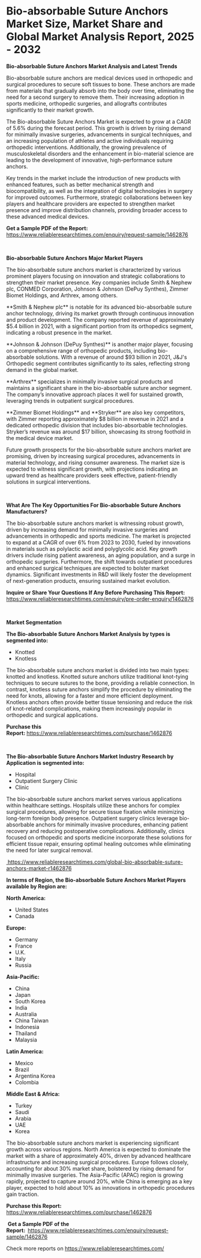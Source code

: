 <p><h1>Bio-absorbable Suture Anchors Market Size, Market Share and Global Market Analysis Report, 2025 - 2032</h1></p><p><strong>Bio-absorbable Suture Anchors Market Analysis and Latest Trends</strong></p>
<p><p>Bio-absorbable suture anchors are medical devices used in orthopedic and surgical procedures to secure soft tissues to bone. These anchors are made from materials that gradually absorb into the body over time, eliminating the need for a second surgery to remove them. Their increasing adoption in sports medicine, orthopedic surgeries, and allografts contributes significantly to their market growth.</p><p>The Bio-absorbable Suture Anchors Market is expected to grow at a CAGR of 5.6% during the forecast period. This growth is driven by rising demand for minimally invasive surgeries, advancements in surgical techniques, and an increasing population of athletes and active individuals requiring orthopedic interventions. Additionally, the growing prevalence of musculoskeletal disorders and the enhancement in bio-material science are leading to the development of innovative, high-performance suture anchors.</p><p>Key trends in the market include the introduction of new products with enhanced features, such as better mechanical strength and biocompatibility, as well as the integration of digital technologies in surgery for improved outcomes. Furthermore, strategic collaborations between key players and healthcare providers are expected to strengthen market presence and improve distribution channels, providing broader access to these advanced medical devices.</p></p>
<p><strong>Get a Sample PDF of the Report:&nbsp;</strong> <a href="https://www.reliableresearchtimes.com/enquiry/request-sample/1462876?utm_campaign=3222&utm_medium=2&utm_source=Github&utm_content=ia&utm_term=05032025&utm_id=bio-absorbable-suture-anchors">https://www.reliableresearchtimes.com/enquiry/request-sample/1462876</a></p>
<p>&nbsp;</p>
<p><strong>Bio-absorbable Suture Anchors Major Market Players</strong></p>
<p><p>The bio-absorbable suture anchors market is characterized by various prominent players focusing on innovation and strategic collaborations to strengthen their market presence. Key companies include Smith & Nephew plc, CONMED Corporation, Johnson & Johnson (DePuy Synthes), Zimmer Biomet Holdings, and Arthrex, among others.</p><p>**Smith & Nephew plc** is notable for its advanced bio-absorbable suture anchor technology, driving its market growth through continuous innovation and product development. The company reported revenue of approximately $5.4 billion in 2021, with a significant portion from its orthopedics segment, indicating a robust presence in the market.</p><p>**Johnson & Johnson (DePuy Synthes)** is another major player, focusing on a comprehensive range of orthopedic products, including bio-absorbable solutions. With a revenue of around $93 billion in 2021, J&J's Orthopedic segment contributes significantly to its sales, reflecting strong demand in the global market.</p><p>**Arthrex** specializes in minimally invasive surgical products and maintains a significant share in the bio-absorbable suture anchor segment. The company’s innovative approach places it well for sustained growth, leveraging trends in outpatient surgical procedures.</p><p>**Zimmer Biomet Holdings** and **Stryker** are also key competitors, with Zimmer reporting approximately $8 billion in revenue in 2021 and a dedicated orthopedic division that includes bio-absorbable technologies. Stryker’s revenue was around $17 billion, showcasing its strong foothold in the medical device market.</p><p>Future growth prospects for the bio-absorbable suture anchors market are promising, driven by increasing surgical procedures, advancements in material technology, and rising consumer awareness. The market size is expected to witness significant growth, with projections indicating an upward trend as healthcare providers seek effective, patient-friendly solutions in surgical interventions.</p></p>
<p>&nbsp;</p>
<p><strong>What Are The Key Opportunities For Bio-absorbable Suture Anchors Manufacturers?</strong></p>
<p><p>The bio-absorbable suture anchors market is witnessing robust growth, driven by increasing demand for minimally invasive surgeries and advancements in orthopedic and sports medicine. The market is projected to expand at a CAGR of over 6% from 2023 to 2030, fueled by innovations in materials such as polylactic acid and polyglycolic acid. Key growth drivers include rising patient awareness, an aging population, and a surge in orthopedic surgeries. Furthermore, the shift towards outpatient procedures and enhanced surgical techniques are expected to bolster market dynamics. Significant investments in R&D will likely foster the development of next-generation products, ensuring sustained market evolution.</p></p>
<p><strong>Inquire or Share Your Questions If Any Before Purchasing This Report:</strong> <a href="https://www.reliableresearchtimes.com/enquiry/pre-order-enquiry/1462876?utm_campaign=3222&utm_medium=2&utm_source=Github&utm_content=ia&utm_term=05032025&utm_id=bio-absorbable-suture-anchors">https://www.reliableresearchtimes.com/enquiry/pre-order-enquiry/1462876</a></p>
<p>&nbsp;</p>
<p><strong>Market Segmentation</strong></p>
<p><strong>The Bio-absorbable Suture Anchors Market Analysis by types is segmented into:</strong></p>
<p><ul><li>Knotted</li><li>Knotless</li></ul></p>
<p><p>The bio-absorbable suture anchors market is divided into two main types: knotted and knotless. Knotted suture anchors utilize traditional knot-tying techniques to secure sutures to the bone, providing a reliable connection. In contrast, knotless suture anchors simplify the procedure by eliminating the need for knots, allowing for a faster and more efficient deployment. Knotless anchors often provide better tissue tensioning and reduce the risk of knot-related complications, making them increasingly popular in orthopedic and surgical applications.</p></p>
<p><strong>Purchase this Report:&nbsp;</strong><a href="https://www.reliableresearchtimes.com/purchase/1462876?utm_campaign=3222&utm_medium=2&utm_source=Github&utm_content=ia&utm_term=05032025&utm_id=bio-absorbable-suture-anchors">https://www.reliableresearchtimes.com/purchase/1462876</a></p>
<p>&nbsp;</p>
<p><strong>The Bio-absorbable Suture Anchors Market Industry Research by Application is segmented into:</strong></p>
<p><ul><li>Hospital</li><li>Outpatient Surgery Clinic</li><li>Clinic</li></ul></p>
<p><p>The bio-absorbable suture anchors market serves various applications within healthcare settings. Hospitals utilize these anchors for complex surgical procedures, allowing for secure tissue fixation while minimizing long-term foreign body presence. Outpatient surgery clinics leverage bio-absorbable anchors for minimally invasive procedures, enhancing patient recovery and reducing postoperative complications. Additionally, clinics focused on orthopedic and sports medicine incorporate these solutions for efficient tissue repair, ensuring optimal healing outcomes while eliminating the need for later surgical removal.</p></p>
<p><a href="https://www.reliableresearchtimes.com/global-bio-absorbable-suture-anchors-market-r1462876?utm_campaign=3222&utm_medium=2&utm_source=Github&utm_content=ia&utm_term=05032025&utm_id=bio-absorbable-suture-anchors">&nbsp;https://www.reliableresearchtimes.com/global-bio-absorbable-suture-anchors-market-r1462876</a></p>
<p><strong>In terms of Region, the Bio-absorbable Suture Anchors Market Players available by Region are:</strong></p>
<p>
    <p> <strong> North America: </strong>
        <ul>
            <li>United States</li>
            <li>Canada</li>
        </ul>
        </p> 
    <p> <strong> Europe: </strong>
        <ul>
            <li>Germany</li>
            <li>France</li>
            <li>U.K.</li>
            <li>Italy</li>
            <li>Russia</li>
        </ul>
        </p> 
    <p> <strong> Asia-Pacific: </strong>
        <ul>
            <li>China</li>
            <li>Japan</li>
            <li>South Korea</li>
            <li>India</li>
            <li>Australia</li>
            <li>China Taiwan</li>
            <li>Indonesia</li>
            <li>Thailand</li>
            <li>Malaysia</li>
        </ul>
        </p> 
    <p> <strong> Latin America: </strong>
        <ul>
            <li>Mexico</li>
            <li>Brazil</li>
            <li>Argentina Korea</li>
            <li>Colombia</li>
        </ul>
        </p> 
    <p> <strong> Middle East & Africa: </strong>
        <ul>
            <li>Turkey</li>
            <li>Saudi</li>
            <li>Arabia</li>
            <li>UAE</li>
            <li>Korea</li>
        </ul>
    </p>
    </p>
<p><p>The bio-absorbable suture anchors market is experiencing significant growth across various regions. North America is expected to dominate the market with a share of approximately 40%, driven by advanced healthcare infrastructure and increasing surgical procedures. Europe follows closely, accounting for about 30% market share, bolstered by rising demand for minimally invasive surgeries. The Asia-Pacific (APAC) region is growing rapidly, projected to capture around 20%, while China is emerging as a key player, expected to hold about 10% as innovations in orthopedic procedures gain traction.</p></p>
<p><strong>Purchase this Report: </strong><a href="https://www.reliableresearchtimes.com/purchase/1462876?utm_campaign=3222&utm_medium=2&utm_source=Github&utm_content=ia&utm_term=05032025&utm_id=bio-absorbable-suture-anchors">https://www.reliableresearchtimes.com/purchase/1462876</a></p>
<p>&nbsp;<strong>Get a Sample PDF of the Report:&nbsp;&nbsp;</strong><a href="https://www.reliableresearchtimes.com/enquiry/request-sample/1462876?utm_campaign=3222&utm_medium=2&utm_source=Github&utm_content=ia&utm_term=05032025&utm_id=bio-absorbable-suture-anchors">https://www.reliableresearchtimes.com/enquiry/request-sample/1462876</a></p>
<p><strong></strong></p>
<p>Check more reports on <a href="https://www.reliableresearchtimes.com/?utm_campaign=3222&utm_medium=2&utm_source=Github&utm_content=ia&utm_term=05032025&utm_id=bio-absorbable-suture-anchors">https://www.reliableresearchtimes.com/</a></p>